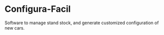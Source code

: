 # Configura-Facil
 Software to manage stand stock, and generate customized configuration of new cars.

